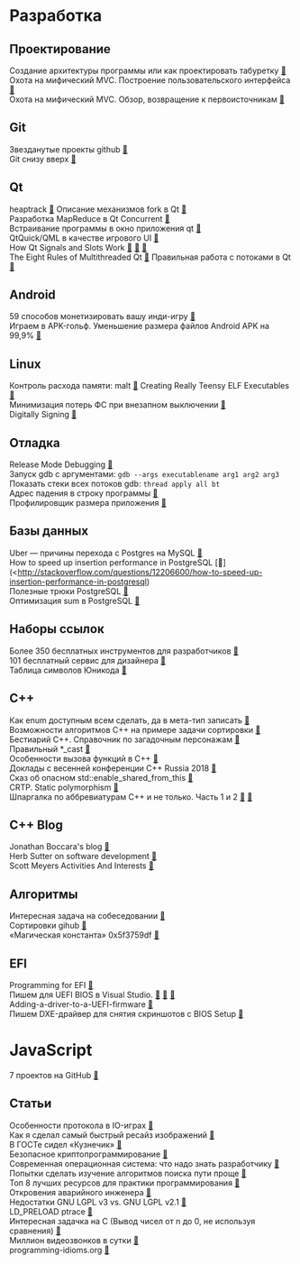 # Разработка

## Проектирование
Создание архитектуры программы или как проектировать табуретку [&#128279;](https://habrahabr.ru/post/276593/) <br>
Охота на мифический MVC. Построение пользовательского интерфейса [&#128279;](https://habrahabr.ru/post/322700/) <br>
Охота на мифический MVC. Обзор, возвращение к первоисточникам [&#128279;](https://habrahabr.ru/post/321050/) <br>

## Git
Звезданутые проекты github [&#128279;](https://github.com/mehelme?tab=stars) <br>
Git снизу вверх [&#128279;](https://habrahabr.ru/company/intel/blog/344962/) <br>

## Qt
heaptrack [&#128279;](https://github.com/KDE/heaptrack)
Описание механизмов fork в Qt [&#128279;](https://www.macieira.org/blog/2012/07/forkfd-part-4-proposed-solutions/) <br>
Разработка MapReduce в Qt Concurrent  [&#128279;](https://habrahabr.ru/post/311090/) <br>
Встраивание программы в окно приложения qt  [&#128279;](https://www.linux.org.ru/forum/development/12400079) <br>
QtQuick/QML в качестве игрового UI [&#128279;](https://habrahabr.ru/post/303722/) <br>
How Qt Signals and Slots Work [&#128279;](https://woboq.com/blog/how-qt-signals-slots-work.html) [&#128279;](https://woboq.com/blog/how-qt-signals-slots-work-part2-qt5.html) [&#128279;](https://woboq.com/blog/how-qt-signals-slots-work-part3-queuedconnection.html) <br>
The Eight Rules of Multithreaded Qt [&#128279;](https://www.kdab.com/the-eight-rules-of-multithreaded-qt/)
Правильная работа с потоками в Qt [&#128279;]( https://habr.com/ru/post/467261/  ) <br>


## Android
59 способов монетизировать вашу инди-игру [&#128279;](https://habrahabr.ru/post/322916/) <br>
Играем в APK-гольф. Уменьшение размера файлов Android APK на 99,9% [&#128279;](https://habrahabr.ru/post/339938/) <br>

## Linux
Контроль расхода памяти:
malt [&#128279;](https://memtt.github.io/malt/index.html)
Creating Really Teensy ELF Executables [&#128279;](http://www.muppetlabs.com/~breadbox/software/tiny/teensy.html) <br>
Минимизация потерь ФС при внезапном выключении [&#128279;](https://www.linux.org.ru/forum/development/12058078) <br>
Digitally Signing [&#128279;](https://hussainaliakbar.github.io/digitally-signing-and-verification-of-debian-packages-with-dpkg-sig) <br>

## Отладка
Release Mode Debugging [&#128279;](http://accu.org/index.php/journals/1412) <br>
Запуск gdb с аргументами: `gdb --args executablename arg1 arg2 arg3` <br>
Показать стеки всех потоков gdb: `thread apply all bt` <br>
Адрес падения в строку программы [&#128279;](https://stackoverflow.com/questions/7648642/how-to-use-the-addr2line-command-in-linux) <br>
Профилировщик размера приложения [&#128279;](https://github.com/google/bloaty) <br>

## Базы данных
Uber — причины перехода с Postgres на MySQL [&#128279;](https://habrahabr.ru/company/centosadmin/blog/322624/) <br>
How to speed up insertion performance in PostgreSQL [&#128279;](<http://stackoverflow.com/questions/12206600/how-to-speed-up-insertion-performance-in-postgresql) <br>
Полезные трюки PostgreSQL [&#128279;]( https://habr.com/ru/post/280912/  ) <br>
Оптимизация sum в PostgreSQL [&#128279;]( https://habr.com/ru/post/186788/  ) <br>

## Наборы ссылок
Более 350 бесплатных инструментов для разработчиков [&#128279;](https://habrahabr.ru/company/it-grad/blog/270589/) <br>
101 бесплатный сервис для дизайнера [&#128279;](https://habrahabr.ru/company/pixli/blog/325866/) <br>
Таблица символов Юникода [&#128279;](https://unicode-table.com/ru/) <br>

## C++
Как enum доступным всем сделать, да в мета-тип записать [&#128279;](https://habrahabr.ru/post/314486/) <br>
Возможности алгоритмов C++ на примере задачи сортировки [&#128279;](http://artlang.net/article/view/10/) <br>
Бестиарий С++. Справочник по загадочным персонажам [&#128279;](https://habrahabr.ru/company/mailru/blog/341584/) <br>
Правильный *_cast [&#128279;](https://stackoverflow.com/questions/332030/when-should-static-cast-dynamic-cast-const-cast-and-reinterpret-cast-be-used) <br>
Особенности вызова функций в С++ [&#128279;](https://habr.com/post/414443/) <br>
Доклады с весенней конференции С++ Russia 2018 [&#128279;](https://habr.com/company/pvs-studio/blog/418645/) <br>
Сказ об опасном std::enable_shared_from_this [&#128279;]( https://habr.com/ru/post/471326/  ) <br>
CRTP. Static polymorphism [&#128279;]( https://habr.com/ru/post/210894/  ) <br>
Шпаргалка по аббревиатурам C++ и не только. Часть 1 и 2
[&#128279;]( https://habr.com/ru/post/470265/  ) [&#128279;]( https://habr.com/ru/post/470317/  ) <br>


## C++ Blog
Jonathan Boccara's blog [&#128279;](https://www.fluentcpp.com/) <br>
Herb Sutter on software development [&#128279;](https://herbsutter.com/) <br>
Scott Meyers Activities And Interests [&#128279;](http://scottmeyers.blogspot.com/) <br>

## Алгоритмы
Интересная задача на собеседовании [&#128279;](http://artlang.net/article/view/6/) <br>
Сортировки gihub [&#128279;](https://github.com/Morwenn/cpp-sort) <br>
«Магическая константа» 0x5f3759df [&#128279;](https://habrahabr.ru/company/infopulse/blog/336110/) <br>

## EFI
Programming for EFI [&#128279;](http://www.rodsbooks.com/efi-programming/hello.html) <br>
Пишем для UEFI BIOS в Visual Studio. [&#128279;](https://habrahabr.ru/post/338264/) [&#128279;](https://habrahabr.ru/post/338404/) [&#128279;](https://habrahabr.ru/post/338634/) <br>
Adding-a-driver-to-a-UEFI-firmware [&#128279;](https://github.com/pbatard/efifs/wiki/Adding-a-driver-to-a-UEFI-firmware) <br>
Пишем DXE-драйвер для снятия скриншотов с BIOS Setup [&#128279;](https://habrahabr.ru/post/274463/) <br>

# JavaScript
7 проектов на GitHub [&#128279;](https://proglib.io/p/7-proektov-na-github-kotorye-neobhodimy-kazhdomu-javascript-razrabotchiku-2021-07-09) <br>

## Статьи
Особенности протокола в IO-играх [&#128279;](https://habrahabr.ru/post/323466/) <br>
Как я сделал самый быстрый ресайз изображений [&#128279;](https://habrahabr.ru/post/321744/) <br>
В ГОСТе сидел «Кузнечик» [&#128279;](https://habrahabr.ru/post/266359/) <br>
Безопасное криптопрограммирование [&#128279;](https://habrahabr.ru/post/268113/) <br>
Современная операционная система: что надо знать разработчику [&#128279;](https://habrahabr.ru/company/oleg-bunin/blog/310848/) <br>
Попытки сделать изучение алгоритмов поиска пути проще [&#128279;](https://habrahabr.ru/post/323650/) <br>
Топ 8 лучших ресурсов для практики программирования  [&#128279;](https://habr.com/post/414009) <br>
Откровения аварийного инженера [&#128279;](https://habr.com/post/354444/) <br>
Недостатки GNU LGPL v3 vs. GNU LGPL v2.1 [&#128279;](https://softwareengineering.stackexchange.com/questions/114588/downsides-of-gnu-lgpl-v3-vs-gnu-lgpl-v2-1) <br>
LD_PRELOAD ptrace [&#128279;](http://mips42.altervista.org/ld_preload.php) <br>
Интересная задачка на С (Вывод чисел от n до 0, не используя сравнения) [&#128279;](https://habr.com/post/428343) <br>
Миллион видеозвонков в сутки [&#128279;](https://habr.com/company/oleg-bunin/blog/428217)<br>
programming-idioms.org [&#128279;](https://programming-idioms.org)<br>


